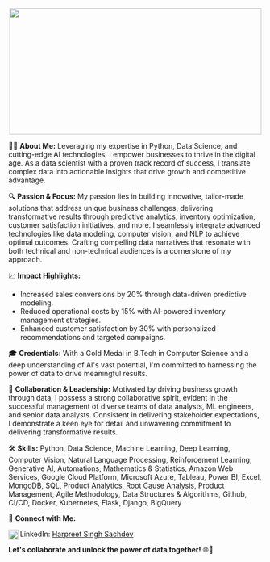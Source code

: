 <img src="https://cdn.dribbble.com/users/1117770/screenshots/2626626/welcome.gif" align="centre" height="250" width="500" style="display:block; margin-left:auto; margin-right:auto;">

👨‍💻 **About Me:** Leveraging my expertise in Python, Data Science, and cutting-edge AI technologies, I empower businesses to thrive in the digital age. As a data scientist with a proven track record of success, I translate complex data into actionable insights that drive growth and competitive advantage.

🔍 **Passion & Focus:** My passion lies in building innovative, tailor-made solutions that address unique business challenges, delivering transformative results through predictive analytics, inventory optimization, customer satisfaction initiatives, and more. I seamlessly integrate advanced technologies like data modeling, computer vision, and NLP to achieve optimal outcomes. Crafting compelling data narratives that resonate with both technical and non-technical audiences is a cornerstone of my approach.

📈 **Impact Highlights:**
  - Increased sales conversions by 20% through data-driven predictive modeling.
  - Reduced operational costs by 15% with AI-powered inventory management strategies.
  - Enhanced customer satisfaction by 30% with personalized recommendations and targeted campaigns.

🎓 **Credentials:** With a Gold Medal in B.Tech in Computer Science and a deep understanding of AI's vast potential, I'm committed to harnessing the power of data to drive meaningful results.

👥 **Collaboration & Leadership:** Motivated by driving business growth through data, I possess a strong collaborative spirit, evident in the successful management of diverse teams of data analysts, ML engineers, and senior data analysts. Consistent in delivering stakeholder expectations, I demonstrate a keen eye for detail and unwavering commitment to delivering transformative results.

🛠 **Skills:** Python, Data Science, Machine Learning, Deep Learning, Computer Vision, Natural Language Processing, Reinforcement Learning, Generative AI, Automations, Mathematics & Statistics, Amazon Web Services, Google Cloud Platform, Microsoft Azure, Tableau, Power BI, Excel, MongoDB, SQL, Product Analytics, Root Cause Analysis, Product Management, Agile Methodology, Data Structures & Algorithms, Github, CI/CD, Docker, Kubernetes, Flask, Django, BigQuery

🔗 **Connect with Me:**

<img src="https://pbs.twimg.com/profile_images/1661161645857710081/6WtDIesg_400x400.png" align="left" height="20" width="20">LinkedIn: [Harpreet Singh Sachdev](https://www.linkedin.com/in/harpreetssachdev/)

**Let's collaborate and unlock the power of data together!** 🌐🚀
